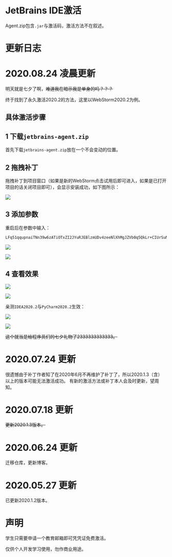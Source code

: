 # JetBrains IDE激活
Agent.zip包含`.jar`与激活码，激活方法不在叙述。

# 更新日志

# 2020.08.24 凌晨更新
明天就是七夕了啊，~~难道我在暗示我是单身的吗？？？~~

终于找到了永久激活2020.2的方法，这里以WebStorm2020.2为例。

## 具体激活步骤

## 1 下载`jetbrains-agent.zip`

首先下载`jetbrains-agent.zip`放在一个不会变动的位置。

## 2 拖拽补丁
拖拽补丁到项目窗口（如果是新的WebStorm点击试用后即可进入，如果是已打开项目的话关闭项目即可），会显示安装成功，如下图所示：

![](https://github.com/2293736867/JetBrainsActivation/tree/master/img/1.png)

## 3 添加参数
重启后在参数中输入：

```bash
LFq51qqupnaiTNn39w6zATiOTxZI2JYuRJEBlzmUDv4zeeNlXhMgJZVb0q5QkLr+CIUrSuNB7ucifrGXawLB4qswPOXYG7+ItDNUR/9UkLTUWlnHLX07hnR1USOrWIjTmbytcIKEdaI6x0RskyotuItj84xxoSBP/iRBW2EHpOc
```

![](https://github.com/2293736867/JetBrainsActivation/tree/master/img/2.png)

![](https://github.com/2293736867/JetBrainsActivation/tree/master/img/3.png)

## 4 查看效果

![](https://github.com/2293736867/JetBrainsActivation/tree/master/img/4.png)

![](https://github.com/2293736867/JetBrainsActivation/tree/master/img/5.png)

亲测`IDEA2020.2`与`PyCharm2020.2`生效：

![](https://github.com/2293736867/JetBrainsActivation/tree/master/img/6.png)

![](https://github.com/2293736867/JetBrainsActivation/tree/master/img/7.png)

~~这个就当是给程序员们的七夕礼物了2333333333333。~~

# 2020.07.24 更新
很遗憾由于补丁作者知了在2020年6月不再维护了补丁了，所以2020.1.3（含）以上的版本可能无法激活成功。
有新的激活方法或补丁本人会及时更新，望周知。

# 2020.07.18 更新
~~更新2020.1.3版本。~~

# 2020.06.24 更新
迁移仓库，更新博客。

# 2020.05.27 更新
已更新2020.1.2版本。

# 声明
学生只需要申请一个教育邮箱即可凭凭证免费激活。

仅供个人开发学习使用，勿作商业用途。
